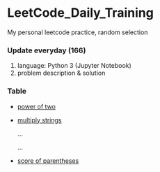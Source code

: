 # LeetCode_Daily_Training
My personal leetcode practice, random selection
### Update everyday (166)
1) language: Python 3 (Jupyter Notebook)
2) problem description & solution 
### Table
* [power of two](https://github.com/xlyue92/LeetCode_Daily_Training/blob/master/%20power%20of%20two.ipynb)
* [multiply strings](https://github.com/xlyue92/LeetCode_Daily_Training/blob/master/multiply%20strings.ipynb)

     ...
     
     ...
   
* [score of parentheses](https://github.com/xlyue92/LeetCode_Daily_Training/blob/master/score%20of%20parentheses.ipynb)

